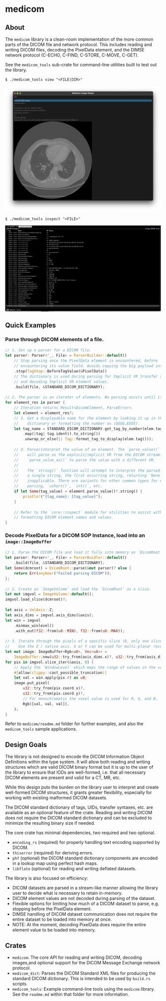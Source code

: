 # medicom #

## About ##
The `medicom` library is a clean-room implementation of the more common parts of
the DICOM file and network protocol. This includes reading and writing DICOM
files, decoding the PixelData element, and the DIMSE network protocol (C-ECHO,
C-FIND, C-STORE, C-MOVE, C-GET).

See the `medicom_tools` sub-crate for command-line utilities built to test out
the library.

```lang=console
$ ./medicom_tools view "<FILE|DIR>"
```

![Viewer Screenshot](static_assets/viewer.png "Viewer Screenshot")

```lang=console
$ ./medicom_tools inspect "<FILE>"
```
![Inspect Screenshot](static_assets/inspector.png "Inspect Screenshot")

## Quick Examples ##

### Parse through DICOM elements of a file.
```rust
// 1. Set up a parser for a DICOM file.
let parser: Parser<'_, File> = ParserBuilder::default()
    // Stop parsing once the PixelData element is encountered, before
    // encountering its value field. Avoids copying the big payload into memory.
    .stop(TagStop::BeforeTagValue(&PixelData))
    // The dictionary is used during parsing for Implicit VR transfer syntaxes
    // and decoding Implicit VR element values.
    .build(file, &STANDARD_DICOM_DICTIONARY);

// 2. The parser is an iterator of elements. No parsing occurs until iteration.
for element_res in parser {
    // Iteration returns Result<DicomElement, ParseError>.
    let element = element_res?;
    // 3. Get a displayable name for the element by looking it up in the
    //    dictionary or formatting the number as (GGGG,EEEE).
    let tag_name = STANDARD_DICOM_DICTIONARY.get_tag_by_number(elem.tag())
        .map(|tag| tag.ident().to_string())
        .unwrap_or_else(|| Tag::format_tag_to_display(elem.tag()));

    // 4. Parse/interpret the value of an element. The `parse_value()` function
    //    will parse as the explicit/implicit VR from the DICOM stream. Use
    //    `parse_value_as()` to parse the value with a different VR.
    //
    //    The `string()` function will attempt to interpret the parsed value as
    //    a single string, the first occurring string, returning `None` if
    //    inapplicable. There are variants for other common types for ease of
    //    parsing, `ushort()`, `int()`, etc.
    if let Some(tag_value) = element.parse_value()?.string() {
        println!("{tag_name}: {tag_value}");
    }

    // Refer to the `core::inspect` module for utilities to assist with
    // formatting DICOM element names and values.
}
```

### Decode PixelData for a DICOM SOP Instance, load into an `image::ImageBuffer`
```rust
// 1. Parse the DICOM file and load it fully into memory as `DicomRoot`.
let parser: Parser<'_, File> = ParserBuidler::default()
    .build(file, &STANDARD_DICOM_DICTIONARY);
let Some(dcmroot) = DicomRoot::parse(&mut parser)? else {
    return Err(anyhow!("Failed parsing DICOM"));
};

// 2. Create an `ImageVolume` and load the `DicomRoot` as a slice.
let mut imgvol = ImageVolume::default();
imgvol.load_slice(dcmroot)?;

let axis = VolAxis::Z;
let axis_dims = imgvol.axis_dims(&axis);
let win = imgvol
    .minmax_winlevel()
    .with_out(f32::from(u8::MIN), f32::from(u8::MAX));

// 3. Iterate through the pixels of a specific slice (0, only one slice in this example).
//    Use the Z / native axis. X or Y can be used for multi-planar reconstruction views.
let mut image: ImageBuffer<Rgb<u8>, Vec<u8>> =
    ImageBuffer::new(u32::try_from(axis_dims.x)?, u32::try_from(axis_dims.y)?);
for pix in imgvol.slice_iter(&axis, 0) {
    // Apply the `WindowLevel` which maps the range of values in the volume to the range of u8.
    #[allow(clippy::cast_possible_truncation)]
    let val = win.apply(pix.r) as u8;
    image.put_pixel(
        u32::try_from(pix.coord.x)?,
        u32::try_from(pix.coord.y)?,
        // For monochromatic the voxel value is used for R, G, and B.
        Rgb([val, val, val]),
    );
}
```

Refer to `medicom/readme.md` folder for further examples, and also the
`medicom_tools` sample applications.

## Design Goals ##
The library is not designed to encode the DICOM Information Object Definitions
within the type system. It will allow both reading and writing structures which
are valid DICOM binary format but it is up to the user of the library to ensure
that IODs are well-formed, i.e. that all necessary DICOM elements are present
and valid for a CT, MR, etc.

While this design puts the burden on the library user to interpret and create
well-formed DICOM structures, it grants greater flexibility, especially for
working with existing malformed DICOM datasets.

The DICOM standard dictionary of tags, UIDs, transfer syntaxes, etc. are
available as an optional feature of the crate. Reading and writing DICOM does
not require the DICOM standard dictionary and can be excluded to minimize the
resulting binary size if needed.

The core crate has minimal dependencies, two required and two optional.

- `encoding_rs` (required) for properly handling text encoding supported by
  DICOM.
- `thiserror` (required) for deriving errors.
- `phf` (optional) the DICOM standard dictionary components are encoded in a
  lookup map using perfect hash maps.
- `libflate` (optional) for reading and writing deflated datasets.

The library is also focused on efficiency:

- DICOM datasets are parsed in a stream-like manner allowing the library user to
  decide what is necessary to retain in-memory.
- DICOM element values are not decoded during parsing of the dataset.
- Flexible options for limiting how much of a DICOM dataset to parse, e.g.
  stopping before the PixelData element.
- DIMSE handling of DICOM dataset communication does not require the entire
  dataset to be loaded into memory at once.
- NOTE: At the moment, decoding PixelData does require the entire element value
        to be loaded into memory.

## Crates ##

- `medicom`: The core API for reading and writing DICOM, decoding images,and
optional support for the DICOM Message Exchange network protocol.
- `medicom_dict`: Parses the DICOM Standard XML files for producing the
  standard DICOM dictionary. This is intended to be used by `build.rs` scripts.
- `medicom_tools`: Example command-line tools using the `medicom` library. See
the `readme.md` within that folder for more information.

